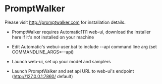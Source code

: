 # PromptWalker
Please visit http://promptwalker.com for installation details.

- PromptWalker requires Automatic1111 web-ui, download the installer here if it's not installed on your machine

- Edit Automatic's webui-user.bat to include --api command line arg (set COMMANDLINE_ARGS=--api)

- Launch web-ui, set up your model and samplers

- Launch PromptWalker and set api URL to web-ui's endpoint (http://127.0.0.1:7860/ default)
